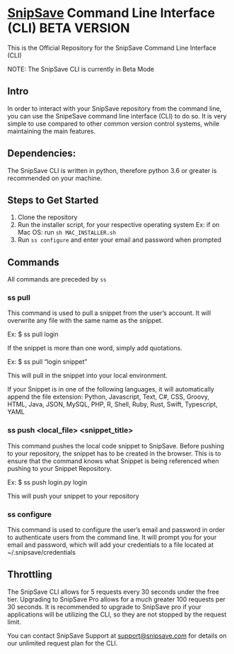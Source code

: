 # [SnipSave](https://snipsave.com/) Command Line Interface (CLI) BETA VERSION #
This is the Official Repository for the SnipSave Command Line Interface (CLI)

NOTE: The SnipSave CLI is currently in Beta Mode


## Intro ##
In order to interact with your SnipSave repository from the command line, you can use the SnipeSave command line interface (CLI) to do so. It is very simple to use compared to other common version control systems, while maintaining the main features.

## Dependencies: ##
The SnipSave CLI is written in python, therefore python 3.6 or greater is recommended on your machine.


## Steps to Get Started ##
1. Clone the repository
2. Run the installer script, for your respective operating system Ex: if on Mac OS: run `sh MAC_INSTALLER.sh`
3. Run `ss configure` and enter your email and password when prompted


## Commands ##
All commands are preceded by `ss`

### ss pull <snippet name> ###
This command is used to pull a snippet from the user’s account. It will overwrite any file with the same name as the snippet.

Ex:
$ ss pull login

If the snippet is more than one word, simply add quotations. 

Ex:
$ ss pull “login snippet”

This will pull in the snippet into your local environment.

If your Snippet is in one of the following languages, it will automatically append the file extension: Python, Javascript, Text, C#, CSS, Groovy, HTML, Java, JSON, MySQL, PHP, R, Shell, Ruby, Rust, Swift, Typescript, YAML

### ss push <local_file> <snippet_title> ###
This command pushes the local code snippet to SnipSave. Before pushing to your repository, the snippet has to be created in the browser. This is to ensure that the command knows what Snippet is being referenced when pushing to your Snippet Repository.

Ex:
$ ss push login.py login

This will push your snippet to your repository

### ss configure ###
This command is used to configure the user’s email and password in order to authenticate users from the command line. It will prompt you for your email and password, which will add your credentials to a file located at ~/.snipsave/credentials

## Throttling ##
The SnipSave CLI allows for 5 requests every 30 seconds under the free tier. Upgrading to SnipSave Pro allows for a much greater 100 requests per 30 seconds. It is recommended to upgrade to SnipSave pro if your applications will be utilizing the CLI, so they are not stopped by the request limit.

You can contact SnipSave Support at support@snipsave.com for details on our unlimited request plan for the CLI.
